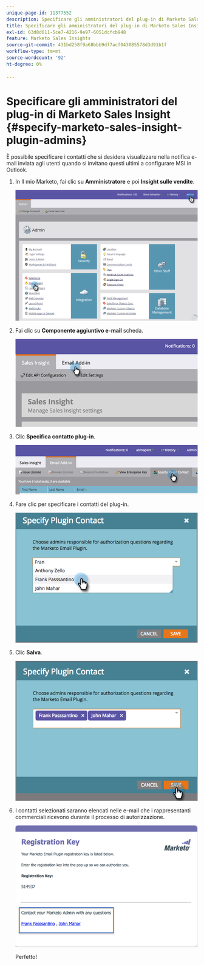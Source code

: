 ```yaml
---
unique-page-id: 11377552
description: Specificare gli amministratori del plug-in di Marketo Sales Insight - Documentazione Marketo - Documentazione del prodotto
title: Specificare gli amministratori del plug-in di Marketo Sales Insight
exl-id: 63d8d611-5ce7-4216-9e97-6051dcfcb948
feature: Marketo Sales Insights
source-git-commit: 431bd258f9a68bbb9df7acf043085578d3d91b1f
workflow-type: tm+mt
source-wordcount: '92'
ht-degree: 0%

---
```


# Specificare gli amministratori del plug-in di Marketo Sales Insight {#specify-marketo-sales-insight-plugin-admins}

È possibile specificare i contatti che si desidera visualizzare nella notifica e-mail inviata agli utenti quando si invitano questi ultimi a configurare MSI in Outlook.

1. In Il mio Marketo, fai clic su **Amministratore** e poi **Insight sulle vendite**.

   ![](assets/image2016-7-25-14-3a12-3a59.png)

1. Fai clic su **Componente aggiuntivo e-mail** scheda.

   ![](assets/image2016-7-25-14-3a2-3a53.png)

1. Clic **Specifica contatto plug-in**.

   ![](assets/image2016-7-25-14-3a7-3a27.png)

1. Fare clic per specificare i contatti del plug-in.

   ![](assets/image2016-8-25-11-3a21-3a38.png)

1. Clic **Salva**.

   ![](assets/image2016-8-25-11-3a17-3a7.png)

1. I contatti selezionati saranno elencati nelle e-mail che i rappresentanti commerciali ricevono durante il processo di autorizzazione.

   ![](assets/image2016-8-25-11-3a33-3a33.png)

   Perfetto!

